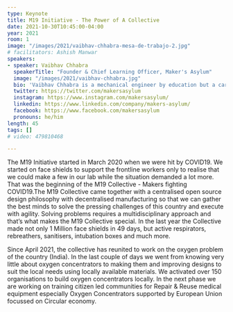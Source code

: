 ```yaml
---
type: Keynote
title: M19 Initiative - The Power of A Collective
date: 2021-10-30T10:45:00-04:00
year: 2021
room: 1
image: "/images/2021/vaibhav-chhabra-mesa-de-trabajo-2.jpg"
# facilitators: Ashish Manwar
speakers:
- speaker: Vaibhav Chhabra
  speakerTitle: "Founder & Chief Learning Officer, Maker's Asylum"
  image: "/images/2021/vaibhav-chhabra.jpg"
  bio: 'Vaibhav Chhabra is a mechanical engineer by education but a carpenter by passion. A graduate from Boston University, Vaibhav spent the first 2 years of his career at EyeNetra, a startup from MIT Media Labs, building portable Virtual Reality based eye diagnostic devices. While working with the rural community in India for his eye diagnostic prototype, Vaibhav founded Makers Asylum. Maker’s Asylum is a community space focussed on fostering innovation through hands on learning. The space houses various labs that are co-located in order to facilitate prototyping of ideas that are interdisciplinary in nature. Vaibhav essentially coupled his degree with his passion to create the first community Makerspace in India. The key focus of this space is to foster education in areas of hardware, design & sustainability. In his leisure time Vaibhav enjoys making furniture, photography and winning at ping pong. He is also the Chair for innovation and entrepreneurship at Young Indians – Confederation of Indian Industries, a Global Shaper at the World Economic Forum and part of the French Presidents Young Leaders Club. '
  twitter: https://twitter.com/makersasylum
  instagram: https://www.instagram.com/makersasylum/
  linkedin: https://www.linkedin.com/company/makers-asylum/
  facebook: https://www.facebook.com/makersasylum
  pronouns: he/him
length: 45
tags: []
# video: 479810468

---
```


The M19 Initiative started in March 2020 when we were hit by COVID19. We started on face shields to support the frontline workers only to realise that we could make a few in our lab while the situation demanded a lot more. That was the beginning of the M19 Collective - Makers fighting COVID19.The M19 Collective came together with a centralised open source design philosophy with decentralised manufacturing so that we can gather the best minds to solve the pressing challenges of this country and execute with agility. Solving problems requires a multidisciplinary approach and that’s what makes the M19 Collective special. In the last year the Collective made not only 1 Million face shields in 49 days, but active respirators, rebreathers, sanitisers, intubation boxes and much more.

Since April 2021, the collective has reunited to work on the oxygen problem of the country (India). In the last couple of days we went from knowing very little about oxygen concentrators to making them and improving designs to suit the local needs using locally available materials. We activated over 150 organisations to build oxygen concentrators locally. In the next phase we are working on training citizen led communities for Repair & Reuse medical equipment especially Oxygen Concentrators supported by European Union focussed on Circular economy.